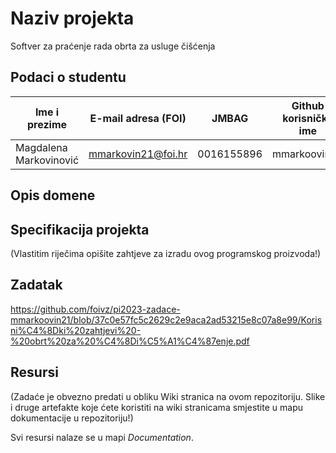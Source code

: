 # Naziv projekta
Softver za praćenje rada obrta za usluge čišćenja

## Podaci o studentu

Ime i prezime | E-mail adresa (FOI) | JMBAG | Github korisničko ime
------------  | ------------------- | ----- | ---------------------
Magdalena Markovinović | mmarkovin21@foi.hr | 0016155896 | mmarkoovin21


## Opis domene


## Specifikacija projekta
(Vlastitim riječima opišite zahtjeve za izradu ovog programskog proizvoda!)

## Zadatak

https://github.com/foivz/pi2023-zadace-mmarkoovin21/blob/37c0e57fc5c2629c2e9aca2ad53215e8c07a8e99/Korisni%C4%8Dki%20zahtjevi%20-%20obrt%20za%20%C4%8Di%C5%A1%C4%87enje.pdf

## Resursi
(Zadaće je obvezno predati u obliku Wiki stranica na ovom repozitoriju. Slike i druge artefakte koje ćete koristiti na wiki stranicama smjestite u mapu dokumentacije u repozitoriju!)

Svi resursi nalaze se u mapi _Documentation_.
